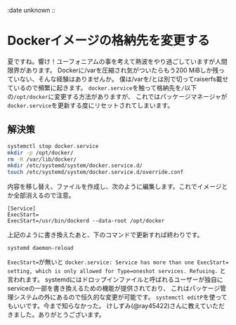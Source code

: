 :date unknown
::

# Dockerイメージの格納先を変更する

夏ですね。響け！ユーフォニアムの事を考えて熱波をやり過ごしていますが人間限界があります。
Dockerに/varを圧縮され気がついたらもう200 MiBしか残っていない、そんな経験はありませんか。
僕は/varを/とは別で切ってraiserfs載せているので頻繁に起きます。
`docker.service`を触って格納先を`/`以下の`/opt/docker`に変更する方法がありますが、
これではパッケージマネージャが`docker.service`を更新する度にリセットされてしまいます。

## 解決策
```bash
systemctl stop docker.service
mkdir -p /opt/docker/
rm -R /var/lib/docker/
mkdir /etc/systemd/system/docker.service.d/
touch /etc/systemd/system/docker.service.d/override.conf
```
内容を移し替え、ファイルを作成し、次のように編集します。これでイメージとか全部消えるので注意。
```
[Service]
ExecStart=
ExecStart=/usr/bin/dockerd --data-root /opt/docker
```

上記のように書き換えたあと、下のコマンドで更新すれば終わりです。
```
systemd daemon-reload
```
`ExecStart=`が無いと
`docker.service: Service has more than one ExecStart= setting, which is only allowed for Type=oneshot services. Refusing.`
と言われます。
systemdにはドロップインファイルと呼ばれるユーザーが独自にserviceの一部を書き換えるための機能が提供されており、
これはパッケージ管理システムの外にあるので恒久的な変更が可能です。
`systemctl editP`を使ってもいいです。今まで知らなかった。
けしずみ(\@ray45422)さんに教えていただきました。ありがとうございます。
